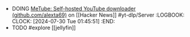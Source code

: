 - DOING [MeTube: Self-hosted YouTube downloader (github.com/alexta69)](https://news.ycombinator.com/item?id=41098974) on [[Hacker News]] #yt-dlp/Server
  :LOGBOOK:
  CLOCK: [2024-07-30 Tue 01:45:51]
  :END:
- TODO #explore [[jellyfin]]